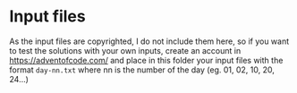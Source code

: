 # Input files

As the input files are copyrighted, I do not include them here, so if you want to test the solutions with your own inputs, create an account in https://adventofcode.com/ and place in this folder your input files with the format `day-nn.txt` where nn is the number of the day (eg. 01, 02, 10, 20, 24...)
